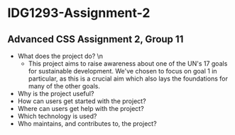 # IDG1293-Assignment-2
## Advanced CSS Assignment 2, Group 11

- What does the project do? \n
   - This project aims to raise awareness about one of the UN's 17 goals for sustainable development. We've chosen to focus on goal 1 in particular, as this is a crucial aim which also lays the foundations for many of the other goals.
- Why is the project useful?
- How can users get started with the project?
- Where can users get help with the project?
- Which technology is used?
- Who maintains, and contributes to, the project?

